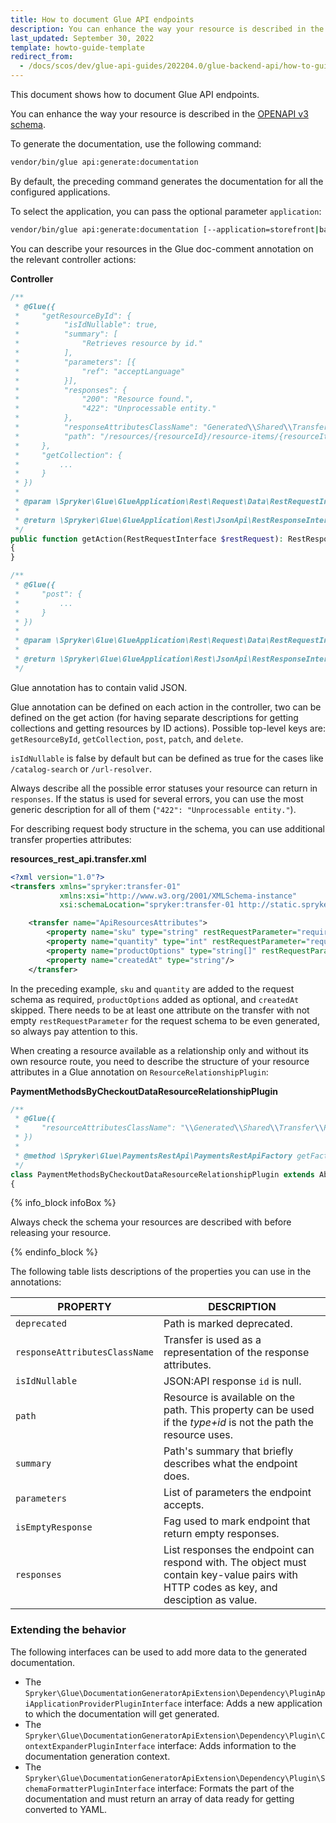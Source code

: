 ```yaml
---
title: How to document Glue API endpoints
description: You can enhance the way your resource is described in the OPENAPI v3 schema
last_updated: September 30, 2022
template: howto-guide-template
redirect_from:
  - /docs/scos/dev/glue-api-guides/202204.0/glue-backend-api/how-to-guides/documenting-glue-api-endpoints.html
---
```


This document shows how to document Glue API endpoints.

You can enhance the way your resource is described in the [OPENAPI v3 schema](https://swagger.io/docs/specification/basic-structure/). 

To generate the documentation, use the following command:
```bash
vendor/bin/glue api:generate:documentation
```

By default, the preceding command generates the documentation for all the configured applications. 

To select the application, you can pass the optional parameter `application`:
```bash
vendor/bin/glue api:generate:documentation [--application=storefront|backend]
```

You can describe your resources in the Glue doc-comment annotation on the relevant controller actions:

**Controller**

```php
/**
 * @Glue({
 *     "getResourceById": {
 *          "isIdNullable": true,
 *          "summary": [
 *              "Retrieves resource by id."
 *          ],
 *          "parameters": [{
 *              "ref": "acceptLanguage"
 *          }],
 *          "responses": {
 *              "200": "Resource found.",
 *              "422": "Unprocessable entity."
 *          },
 *          "responseAttributesClassName": "Generated\\Shared\\Transfer\\RestResourcesAttributesTransfer",
 *          "path": "/resources/{resourceId}/resource-items/{resourceItemsId}"
 *     },
 *     "getCollection": {
 *         ...
 *     }
 * })
 *
 * @param \Spryker\Glue\GlueApplication\Rest\Request\Data\RestRequestInterface $restRequest
 *
 * @return \Spryker\Glue\GlueApplication\Rest\JsonApi\RestResponseInterface
 */
public function getAction(RestRequestInterface $restRequest): RestResponseInterface
{
}

/**
 * @Glue({
 *     "post": {
 *         ...
 *     }
 * })
 *
 * @param \Spryker\Glue\GlueApplication\Rest\Request\Data\RestRequestInterface $restRequest
 *
 * @return \Spryker\Glue\GlueApplication\Rest\JsonApi\RestResponseInterface
 */

```

Glue annotation has to contain valid JSON.

Glue annotation can be defined on each action in the controller, two can be defined on the get action (for having separate descriptions for getting collections and getting resources by ID actions). Possible top-level keys are: `getResourceById`, `getCollection`, `post`, `patch`, and `delete`.

`isIdNullable` is false by default but can be defined as true for the cases like `/catalog-search` or `/url-resolver`.

Always describe all the possible error statuses your resource can return in `responses`. If the status is used for several errors, you can use the most generic description for all of them (`"422": "Unprocessable entity."`).

For describing request body structure in the schema, you can use additional transfer properties attributes:

**resources_rest_api.transfer.xml**

```xml
<?xml version="1.0"?>
<transfers xmlns="spryker:transfer-01"
           xmlns:xsi="http://www.w3.org/2001/XMLSchema-instance"
           xsi:schemaLocation="spryker:transfer-01 http://static.spryker.com/transfer-01.xsd">

    <transfer name="ApiResourcesAttributes">
        <property name="sku" type="string" restRequestParameter="required"/>
        <property name="quantity" type="int" restRequestParameter="required"/>
        <property name="productOptions" type="string[]" restRequestParameter="yes"/>
        <property name="createdAt" type="string"/>
    </transfer>
```

In the preceding example, `sku` and `quantity` are added to the request schema as required, `productOptions` added as optional, and `createdAt` skipped. There needs to be at least one attribute on the transfer with not empty `restRequestParameter` for the request schema to be even generated, so always pay attention to this.

When creating a resource available as a relationship only and without its own resource route, you need to describe the structure of your resource attributes in a Glue annotation on `ResourceRelationshipPlugin`:

**PaymentMethodsByCheckoutDataResourceRelationshipPlugin**

```php
/**
 * @Glue({
 *     "resourceAttributesClassName": "\\Generated\\Shared\\Transfer\\RestPaymentMethodsAttributesTransfer"
 * })
 *
 * @method \Spryker\Glue\PaymentsRestApi\PaymentsRestApiFactory getFactory()
 */
class PaymentMethodsByCheckoutDataResourceRelationshipPlugin extends AbstractPlugin implements ResourceRelationshipPluginInterface
{
```

{% info_block infoBox %}

Always check the schema your resources are described with before releasing your resource.

{% endinfo_block %}

The following table lists descriptions of the properties you can use in the annotations:

| PROPERTY | DESCRIPTION |
| --- | --- |
| `deprecated` | Path is marked deprecated. |
| `responseAttributesClassName` | Transfer is used as a representation of the response attributes. |
| `isIdNullable` | JSON:API response `id` is null. |
| `path` | Resource is available on the path. This property can be used if the *type+id* is not the path the resource uses. |
| `summary` | Path's summary that briefly describes what the endpoint does. |
| `parameters` | List of parameters the endpoint accepts. |
| `isEmptyResponse` | Fag used to mark endpoint that return empty responses. |
| `responses` | List responses the endpoint can respond with. The object must contain key-value pairs with HTTP codes as key, and desciption as value. |

### Extending the behavior

The following interfaces can be used to add more data to the generated documentation.

* The `Spryker\Glue\DocumentationGeneratorApiExtension\Dependency\PluginApiApplicationProviderPluginInterface` interface: Adds a new application to which the documentation will get generated.
* The `Spryker\Glue\DocumentationGeneratorApiExtension\Dependency\Plugin\ContextExpanderPluginInterface` interface: Adds information to the documentation generation context.
* The `Spryker\Glue\DocumentationGeneratorApiExtension\Dependency\Plugin\SchemaFormatterPluginInterface` interface: Formats the part of the documentation and must return an array of data ready for getting converted to YAML.
